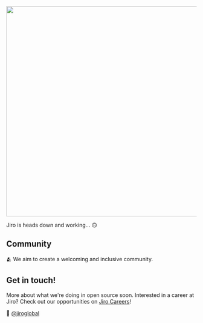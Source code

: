 <!--[Jiro Heart stemming from a cluster of magic misty clouds for open source]-->
<img src="https://githubcontent.s3.amazonaws.com/jiro_heart_and_cloud.svg" width="555">


Jiro is heads down and working... 🙃

## Community

🫂 We aim to create a welcoming and inclusive community.

## Get in touch!

More about what we're doing in open source soon.
Interested in a career at Jiro? Check out our opportunities on [Jiro Careers](https://careers.imjiro.com/)!

👋  [@jiroglobal](https://twitter.com/jiroglobal)
